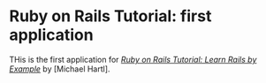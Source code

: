 # Ruby on Rails Tutorial: first application

THis is the first application for
[*Ruby on Rails Tutorial: Learn Rails by Example*](http://railstutorial.org/)
by [Michael Hartl].
